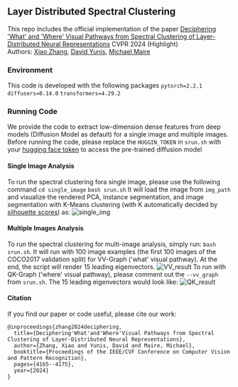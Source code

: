 ## Layer Distributed Spectral Clustering
This repo includes the official implementation of the paper [Deciphering 'What' and 'Where' Visual Pathways from Spectral Clustering of Layer-Distributed Neural Representations](https://arxiv.org/abs/2312.06716) CVPR 2024 (Highlight)  
Authors: [Xiao Zhang](https://xiao7199.github.io/), [David Yunis](https://dyunis.github.io/),  [Michael Maire](https://people.cs.uchicago.edu/~mmaire/)


### Environment
This code is developed with the following packages
`pytorch=2.2.1`
 `diffusers=0.14.0`
 `transformers=4.29.2`


 ### Running Code
We provide the code to extract low-dimension dense features from deep models (Diffusion Model as default) for a single image and multiple images. Before running the code, please replace the `HUGGIN_TOKEN` in `srun.sh` with your [hugging face token](https://huggingface.co/docs/hub/en/security-tokens) to access the pre-trained diffusion model
 #### Single Image Analysis
 To run the spectral clustering fora  single image, please use the  following command
 `cd single_image`
 `bash srun.sh`
It will load the image from `img_path` and visualize the rendered PCA, instance segmentation, and image segmentation with K-Means clustering (with K automatically decided by [silhouette scores](https://scikit-learn.org/stable/modules/generated/sklearn.metrics.silhouette_score.html)) as:
![single_img](single_image/output.png)
 #### Multiple Images Analysis
To run the spectral clustering for multi-image analysis, simply run: `bash srun.sh`. It will run with 100 image examples (the first 100 images of the COCO2017 validation split) for VV-Graph ('what' visual pathway). At the end, the script will render 15 leading eigenvectors.
 ![VV_result](VV_result.png)
To run with QK-Graph ('where' visual pathway), please comment out the `--vv_graph` from `srun.sh`. The 15 leading eigenvectors would look like:
 ![QK_result](QK_result.png)
#### Citation
If you find our paper or code useful, please cite our work:
```
@inproceedings{zhang2024deciphering,
  title={Deciphering'What'and'Where'Visual Pathways from Spectral Clustering of Layer-Distributed Neural Representations},
  author={Zhang, Xiao and Yunis, David and Maire, Michael},
  booktitle={Proceedings of the IEEE/CVF Conference on Computer Vision and Pattern Recognition},
  pages={4165--4175},
  year={2024}
}
```
